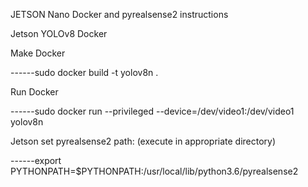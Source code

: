 JETSON Nano Docker and pyrealsense2 instructions


Jetson YOLOv8 Docker


Make Docker 

------sudo docker build -t yolov8n .

Run Docker

------sudo docker run --privileged --device=/dev/video1:/dev/video1  yolov8n


Jetson set pyrealsense2 path: (execute in appropriate directory) 

------export PYTHONPATH=$PYTHONPATH:/usr/local/lib/python3.6/pyrealsense2
